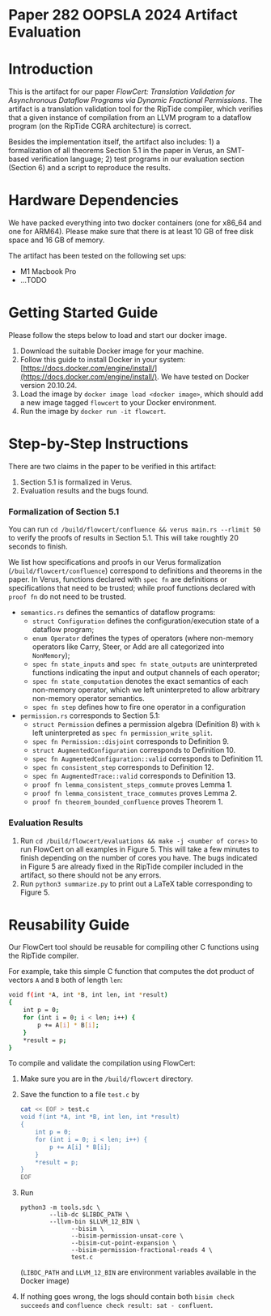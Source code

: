 # Paper 282 OOPSLA 2024 Artifact Evaluation

# Introduction

This is the artifact for our paper *FlowCert: Translation Validation for Asynchronous Dataflow Programs via Dynamic Fractional Permissions*. The artifact is a translation validation tool for the RipTide compiler, which verifies that a given instance of compilation from an LLVM program to a dataflow program (on the RipTide CGRA architecture) is correct.

Besides the implementation itself, the artifact also includes: 1) a formalization of all theorems Section 5.1 in the paper in Verus, an SMT-based verification language; 2) test programs in our evaluation section (Section 6) and a script to reproduce the results.

# Hardware Dependencies

We have packed everything into two docker containers (one for x86_64 and one for ARM64). Please make sure that there is at least 10 GB of free disk space and 16 GB of memory.

The artifact has been tested on the following set ups:

- M1 Macbook Pro
- …TODO

# Getting Started Guide

Please follow the steps below to load and start our docker image.

1. Download the suitable Docker image for your machine.
2. Follow this guide to install Docker in your system: [https://docs.docker.com/engine/install/](https://docs.docker.com/engine/install/). We have tested on Docker version 20.10.24.
3. Load the image by `docker image load <docker image>`, which should add a new image tagged `flowcert` to your Docker environment.
4. Run the image by `docker run -it flowcert`.

# Step-by-Step Instructions

There are two claims in the paper to be verified in this artifact:

1. Section 5.1 is formalized in Verus.
2. Evaluation results and the bugs found.

### Formalization of Section 5.1

You can run `cd /build/flowcert/confluence && verus main.rs --rlimit 50` to verify the proofs of results in Section 5.1. This will take roughtly 20 seconds to finish.

We list how specifications and proofs in our Verus formalization (`/build/flowcert/confluence`) correspond to definitions and theorems in the paper. In Verus, functions declared with `spec fn` are definitions or specifications that need to be trusted; while proof functions declared with `proof fn` do not need to be trusted.

- `semantics.rs` defines the semantics of dataflow programs:
    - `struct Configuration` defines the configuration/execution state of a dataflow program;
    - `enum Operator` defines the types of operators (where non-memory operators like Carry, Steer, or Add are all categorized into `NonMemory`);
    - `spec fn state_inputs` and `spec fn state_outputs` are uninterpreted functions indicating the input and output channels of each operator;
    - `spec fn state_computation` denotes the exact semantics of each non-memory operator, which we left uninterpreted to allow arbitrary non-memory operator semantics.
    - `spec fn step` defines how to fire one operator in a configuration
- `permission.rs` corresponds to Section 5.1:
    - `struct Permission` defines a permission algebra (Definition 8) with `k` left uninterpreted as `spec fn permission_write_split`.
    - `spec fn Permission::disjoint` corresponds to Definition 9.
    - `struct AugmentedConfiguration` corresponds to Definition 10.
    - `spec fn AugmentedConfiguration::valid` corresponds to Definition 11.
    - `spec fn consistent_step` corresponds to Definition 12.
    - `spec fn AugmentedTrace::valid` corresponds to Definition 13.
    - `proof fn lemma_consistent_steps_commute` proves Lemma 1.
    - `proof fn lemma_consistent_trace_commutes` proves Lemma 2.
    - `proof fn theorem_bounded_confluence` proves Theorem 1.

### Evaluation Results

1. Run `cd /build/flowcert/evaluations && make -j <number of cores>` to run FlowCert on all examples in Figure 5. This will take a few minutes to finish depending on the number of cores you have. The bugs indicated in Figure 5 are already fixed in the RipTide compiler included in the artifact, so there should not be any errors.
2. Run `python3 summarize.py` to print out a LaTeX table corresponding to Figure 5.

# Reusability Guide

Our FlowCert tool should be reusable for compiling other C functions using the RipTide compiler.

For example, take this simple C function that computes the dot product of vectors `A` and `B` both of length `len`:

```bash
void f(int *A, int *B, int len, int *result)
{
    int p = 0;
    for (int i = 0; i < len; i++) {
        p += A[i] * B[i];
    }
    *result = p;
}
```

To compile and validate the compilation using FlowCert:

1. Make sure you are in the `/build/flowcert` directory.
2. Save the function to a file `test.c` by

    ```bash
    cat << EOF > test.c
    void f(int *A, int *B, int len, int *result)
    {
        int p = 0;
        for (int i = 0; i < len; i++) {
            p += A[i] * B[i];
        }
        *result = p;
    }
    EOF
    ```

3. Run

    ```
    python3 -m tools.sdc \
            --lib-dc $LIBDC_PATH \
            --llvm-bin $LLVM_12_BIN \
    			  --bisim \
    			  --bisim-permission-unsat-core \
    			  --bisim-cut-point-expansion \
    			  --bisim-permission-fractional-reads 4 \
    			  test.c
    ```

    (`LIBDC_PATH` and `LLVM_12_BIN` are environment variables available in the Docker image)

4. If nothing goes wrong, the logs should contain both `bisim check succeeds` and `confluence check result: sat - confluent`.
